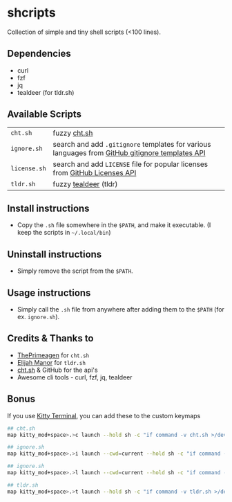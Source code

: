 # shcripts

Collection of simple and tiny shell scripts (<100 lines).

## Dependencies

-   curl
-   fzf
-   jq
-   tealdeer (for tldr.sh)

## Available Scripts

|              |                                                                                                                               |
| ------------ | ----------------------------------------------------------------------------------------------------------------------------- |
| `cht.sh`     | fuzzy [cht.sh][cht.sh]                                                                                                        |
| `ignore.sh`  | search and add `.gitignore` templates for various languages from [GitHub gitignore templates API][github_gitignore_templates] |
| `license.sh` | search and add `LICENSE` file for popular licenses from [GitHub Licenses API][github_licenses]                                |
| `tldr.sh`    | fuzzy [tealdeer][tealdeer] (tldr)                                                                                             |

## Install instructions

-   Copy the `.sh` file somewhere in the `$PATH`, and make it executable. (I keep the scripts in `~/.local/bin`)

## Uninstall instructions

-   Simply remove the script from the `$PATH`.

## Usage instructions

-   Simply call the `.sh` file from anywhere after adding them to the `$PATH` (for ex. `ignore.sh`).

## Credits & Thanks to

-   [ThePrimeagen][theprimeagen] for `cht.sh`
-   [Elijah Manor][elijah_manor] for `tldr.sh`
-   [cht.sh][cht.sh] & GitHub for the api's
-   Awesome cli tools - curl, fzf, jq, tealdeer

## Bonus

If you use [Kitty Terminal][kitty], you can add these to the custom keymaps

```sh
## cht.sh
map kitty_mod+space>.>c launch --hold sh -c "if command -v cht.sh >/dev/null 2>&1; then cht.sh; else echo 'cht.sh not found'; fi"

## ignore.sh
map kitty_mod+space>.>i launch --cwd=current --hold sh -c "if command -v ignore.sh >/dev/null 2>&1; then ignore.sh; else echo 'ignore.sh not found'; fi"

## ignore.sh
map kitty_mod+space>.>l launch --cwd=current --hold sh -c "if command -v license.sh >/dev/null 2>&1; then license.sh; else echo 'license.sh not found'; fi"

## tldr.sh
map kitty_mod+space>.>t launch --hold sh -c "if command -v tldr.sh >/dev/null 2>&1; then tldr.sh; else echo 'tldr.sh not found'; fi"
```

[cht.sh]: https://cht.sh
[github_gitignore_templates]: https://api.github.com/gitignore/templates
[github_licenses]: https://api.github.com/licenses
[kitty]: https://github.com/kovidgoyal/kitty/
[tealdeer]: https://github.com/dbrgn/tealdeer
[theprimeagen]: https://www.youtube.com/watch?v=hJzqEAf2U4I
[elijah_manor]: https://www.youtube.com/watch?v=4EE7qlTaO7c
